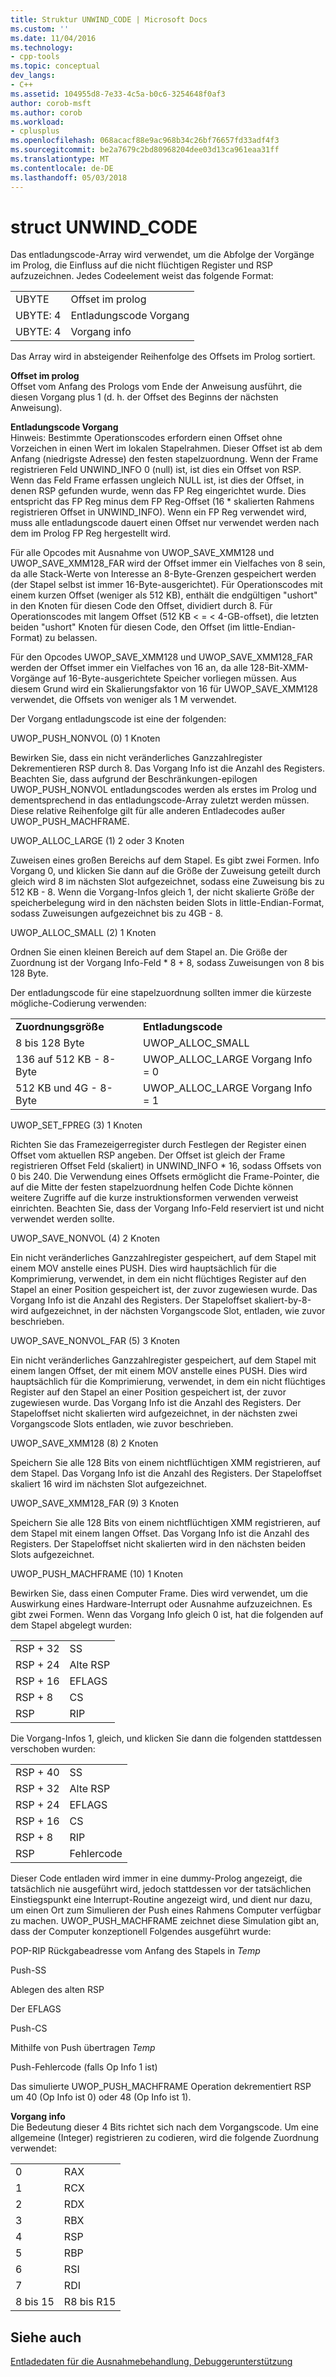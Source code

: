 ```yaml
---
title: Struktur UNWIND_CODE | Microsoft Docs
ms.custom: ''
ms.date: 11/04/2016
ms.technology:
- cpp-tools
ms.topic: conceptual
dev_langs:
- C++
ms.assetid: 104955d8-7e33-4c5a-b0c6-3254648f0af3
author: corob-msft
ms.author: corob
ms.workload:
- cplusplus
ms.openlocfilehash: 068acacf88e9ac968b34c26bf76657fd33adf4f3
ms.sourcegitcommit: be2a7679c2bd80968204dee03d13ca961eaa31ff
ms.translationtype: MT
ms.contentlocale: de-DE
ms.lasthandoff: 05/03/2018
---
```

# <a name="struct-unwindcode"></a>struct UNWIND_CODE
Das entladungscode-Array wird verwendet, um die Abfolge der Vorgänge im Prolog, die Einfluss auf die nicht flüchtigen Register und RSP aufzuzeichnen. Jedes Codeelement weist das folgende Format:  
  
|||  
|-|-|  
|UBYTE|Offset im prolog|  
|UBYTE: 4|Entladungscode Vorgang|  
|UBYTE: 4|Vorgang info|  
  
 Das Array wird in absteigender Reihenfolge des Offsets im Prolog sortiert.  
  
 **Offset im prolog**  
 Offset vom Anfang des Prologs vom Ende der Anweisung ausführt, die diesen Vorgang plus 1 (d. h. der Offset des Beginns der nächsten Anweisung).  
  
 **Entladungscode Vorgang**  
 Hinweis: Bestimmte Operationscodes erfordern einen Offset ohne Vorzeichen in einen Wert im lokalen Stapelrahmen. Dieser Offset ist ab dem Anfang (niedrigste Adresse) den festen stapelzuordnung. Wenn der Frame registrieren Feld UNWIND_INFO 0 (null) ist, ist dies ein Offset von RSP. Wenn das Feld Frame erfassen ungleich NULL ist, ist dies der Offset, in denen RSP gefunden wurde, wenn das FP Reg eingerichtet wurde. Dies entspricht das FP Reg minus dem FP Reg-Offset (16 * skalierten Rahmens registrieren Offset in UNWIND_INFO). Wenn ein FP Reg verwendet wird, muss alle entladungscode dauert einen Offset nur verwendet werden nach dem im Prolog FP Reg hergestellt wird.  
  
 Für alle Opcodes mit Ausnahme von UWOP_SAVE_XMM128 und UWOP_SAVE_XMM128_FAR wird der Offset immer ein Vielfaches von 8 sein, da alle Stack-Werte von Interesse an 8-Byte-Grenzen gespeichert werden (der Stapel selbst ist immer 16-Byte-ausgerichtet). Für Operationscodes mit einem kurzen Offset (weniger als 512 KB), enthält die endgültigen "ushort" in den Knoten für diesen Code den Offset, dividiert durch 8. Für Operationscodes mit langem Offset (512 KB < = < 4-GB-offset), die letzten beiden "ushort" Knoten für diesen Code, den Offset (im little-Endian-Format) zu belassen.  
  
 Für den Opcodes UWOP_SAVE_XMM128 und UWOP_SAVE_XMM128_FAR werden der Offset immer ein Vielfaches von 16 an, da alle 128-Bit-XMM-Vorgänge auf 16-Byte-ausgerichtete Speicher vorliegen müssen. Aus diesem Grund wird ein Skalierungsfaktor von 16 für UWOP_SAVE_XMM128 verwendet, die Offsets von weniger als 1 M verwendet.  
  
 Der Vorgang entladungscode ist eine der folgenden:  
  
 UWOP_PUSH_NONVOL (0) 1 Knoten  
  
 Bewirken Sie, dass ein nicht veränderliches Ganzzahlregister Dekrementieren RSP durch 8. Das Vorgang Info ist die Anzahl des Registers. Beachten Sie, dass aufgrund der Beschränkungen-epilogen UWOP_PUSH_NONVOL entladungscodes werden als erstes im Prolog und dementsprechend in das entladungscode-Array zuletzt werden müssen. Diese relative Reihenfolge gilt für alle anderen Entladecodes außer UWOP_PUSH_MACHFRAME.  
  
 UWOP_ALLOC_LARGE (1) 2 oder 3 Knoten  
  
 Zuweisen eines großen Bereichs auf dem Stapel. Es gibt zwei Formen. Info Vorgang 0, und klicken Sie dann auf die Größe der Zuweisung geteilt durch gleich wird 8 im nächsten Slot aufgezeichnet, sodass eine Zuweisung bis zu 512 KB - 8. Wenn die Vorgang-Infos gleich 1, der nicht skalierte Größe der speicherbelegung wird in den nächsten beiden Slots in little-Endian-Format, sodass Zuweisungen aufgezeichnet bis zu 4GB - 8.  
  
 UWOP_ALLOC_SMALL (2) 1 Knoten  
  
 Ordnen Sie einen kleinen Bereich auf dem Stapel an. Die Größe der Zuordnung ist der Vorgang Info-Feld * 8 + 8, sodass Zuweisungen von 8 bis 128 Byte.  
  
 Der entladungscode für eine stapelzuordnung sollten immer die kürzeste mögliche-Codierung verwenden:  
  
|||  
|-|-|  
|**Zuordnungsgröße**|**Entladungscode**|  
|8 bis 128 Byte|UWOP_ALLOC_SMALL|  
|136 auf 512 KB - 8-Byte|UWOP_ALLOC_LARGE Vorgang Info = 0|  
|512 KB und 4G - 8-Byte|UWOP_ALLOC_LARGE Vorgang Info = 1|  
  
 UWOP_SET_FPREG (3) 1 Knoten  
  
 Richten Sie das Framezeigerregister durch Festlegen der Register einen Offset vom aktuellen RSP angeben. Der Offset ist gleich der Frame registrieren Offset Feld (skaliert) in UNWIND_INFO * 16, sodass Offsets von 0 bis 240. Die Verwendung eines Offsets ermöglicht die Frame-Pointer, die auf die Mitte der festen stapelzuordnung helfen Code Dichte können weitere Zugriffe auf die kurze instruktionsformen verwenden verweist einrichten. Beachten Sie, dass der Vorgang Info-Feld reserviert ist und nicht verwendet werden sollte.  
  
 UWOP_SAVE_NONVOL (4) 2 Knoten  
  
 Ein nicht veränderliches Ganzzahlregister gespeichert, auf dem Stapel mit einem MOV anstelle eines PUSH. Dies wird hauptsächlich für die Komprimierung, verwendet, in dem ein nicht flüchtiges Register auf den Stapel an einer Position gespeichert ist, der zuvor zugewiesen wurde. Das Vorgang Info ist die Anzahl des Registers. Der Stapeloffset skaliert-by-8-wird aufgezeichnet, in der nächsten Vorgangscode Slot, entladen, wie zuvor beschrieben.  
  
 UWOP_SAVE_NONVOL_FAR (5) 3 Knoten  
  
 Ein nicht veränderliches Ganzzahlregister gespeichert, auf dem Stapel mit einem langen Offset, der mit einem MOV anstelle eines PUSH. Dies wird hauptsächlich für die Komprimierung, verwendet, in dem ein nicht flüchtiges Register auf den Stapel an einer Position gespeichert ist, der zuvor zugewiesen wurde. Das Vorgang Info ist die Anzahl des Registers. Der Stapeloffset nicht skalierten wird aufgezeichnet, in der nächsten zwei Vorgangscode Slots entladen, wie zuvor beschrieben.  
  
 UWOP_SAVE_XMM128 (8) 2 Knoten  
  
 Speichern Sie alle 128 Bits von einem nichtflüchtigen XMM registrieren, auf dem Stapel. Das Vorgang Info ist die Anzahl des Registers. Der Stapeloffset skaliert 16 wird im nächsten Slot aufgezeichnet.  
  
 UWOP_SAVE_XMM128_FAR (9) 3 Knoten  
  
 Speichern Sie alle 128 Bits von einem nichtflüchtigen XMM registrieren, auf dem Stapel mit einem langen Offset. Das Vorgang Info ist die Anzahl des Registers. Der Stapeloffset nicht skalierten wird in den nächsten beiden Slots aufgezeichnet.  
  
 UWOP_PUSH_MACHFRAME (10) 1 Knoten  
  
 Bewirken Sie, dass einen Computer Frame.  Dies wird verwendet, um die Auswirkung eines Hardware-Interrupt oder Ausnahme aufzuzeichnen. Es gibt zwei Formen. Wenn das Vorgang Info gleich 0 ist, hat die folgenden auf dem Stapel abgelegt wurden:  
  
|||  
|-|-|  
|RSP + 32|SS|  
|RSP + 24|Alte RSP|  
|RSP + 16|EFLAGS|  
|RSP + 8|CS|  
|RSP|RIP|  
  
 Die Vorgang-Infos 1, gleich, und klicken Sie dann die folgenden stattdessen verschoben wurden:  
  
|||  
|-|-|  
|RSP + 40|SS|  
|RSP + 32|Alte RSP|  
|RSP + 24|EFLAGS|  
|RSP + 16|CS|  
|RSP + 8|RIP|  
|RSP|Fehlercode|  
  
 Dieser Code entladen wird immer in eine dummy-Prolog angezeigt, die tatsächlich nie ausgeführt wird, jedoch stattdessen vor der tatsächlichen Einstiegspunkt eine Interrupt-Routine angezeigt wird, und dient nur dazu, um einen Ort zum Simulieren der Push eines Rahmens Computer verfügbar zu machen. UWOP_PUSH_MACHFRAME zeichnet diese Simulation gibt an, dass der Computer konzeptionell Folgendes ausgeführt wurde:  
  
 POP-RIP Rückgabeadresse vom Anfang des Stapels in *Temp*  
  
 Push-SS  
  
 Ablegen des alten RSP  
  
 Der EFLAGS  
  
 Push-CS  
  
 Mithilfe von Push übertragen *Temp*  
  
 Push-Fehlercode (falls Op Info 1 ist)  
  
 Das simulierte UWOP_PUSH_MACHFRAME Operation dekrementiert RSP um 40 (Op Info ist 0) oder 48 (Op Info ist 1).  
  
 **Vorgang info**  
 Die Bedeutung dieser 4 Bits richtet sich nach dem Vorgangscode. Um eine allgemeine (Integer) registrieren zu codieren, wird die folgende Zuordnung verwendet:  
  
|||  
|-|-|  
|0|RAX|  
|1|RCX|  
|2|RDX|  
|3|RBX|  
|4|RSP|  
|5|RBP|  
|6|RSI|  
|7|RDI|  
|8 bis 15|R8 bis R15|  
  
## <a name="see-also"></a>Siehe auch  
 [Entladedaten für die Ausnahmebehandlung, Debuggerunterstützung](../build/unwind-data-for-exception-handling-debugger-support.md)